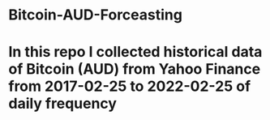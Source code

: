 # Bitcoin-AUD-Forceasting
# In this repo I collected historical data of Bitcoin (AUD) from Yahoo Finance from 2017-02-25 to 2022-02-25 of daily frequency
